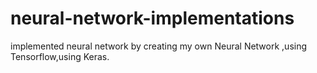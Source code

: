 # neural-network-implementations
implemented neural network by creating my own Neural Network ,using Tensorflow,using Keras. 
